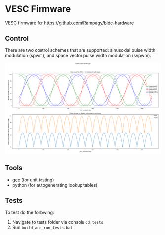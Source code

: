 # VESC Firmware

VESC firmware for https://github.com/Rampagy/bldc-hardware

## Control

There are two control schemes that are supported: sinusoidal pulse width modulation (spwm), and space vector pulse width modulation (svpwm).

![Supported commutation methods](images/supported_commutation.png)

## Tools

* [gcc](https://sourceforge.net/projects/mingw/files/latest/download) (for unit testing)
* python (for autogenerating lookup tables)

## Tests

To test do the following:

1. Navigate to tests folder via console `cd tests`
1. Run `build_and_run_tests.bat`